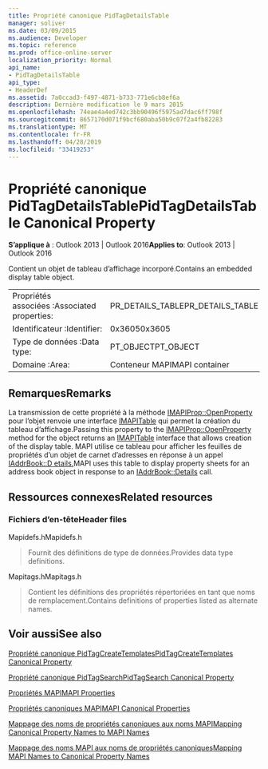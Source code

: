 ```yaml
---
title: Propriété canonique PidTagDetailsTable
manager: soliver
ms.date: 03/09/2015
ms.audience: Developer
ms.topic: reference
ms.prod: office-online-server
localization_priority: Normal
api_name:
- PidTagDetailsTable
api_type:
- HeaderDef
ms.assetid: 7a0ccad3-f497-4871-b733-771e6cb8ef6a
description: Dernière modification le 9 mars 2015
ms.openlocfilehash: 74eae4a4ed742c3bb90496f5975ad7dac6ff798f
ms.sourcegitcommit: 8657170d071f9bcf680aba50b9c07f2a4fb82283
ms.translationtype: MT
ms.contentlocale: fr-FR
ms.lasthandoff: 04/28/2019
ms.locfileid: "33419253"
---
```

# <a name="pidtagdetailstable-canonical-property"></a><span data-ttu-id="9e87c-103">Propriété canonique PidTagDetailsTable</span><span class="sxs-lookup"><span data-stu-id="9e87c-103">PidTagDetailsTable Canonical Property</span></span>

  
  
<span data-ttu-id="9e87c-104">**S’applique à** : Outlook 2013 | Outlook 2016</span><span class="sxs-lookup"><span data-stu-id="9e87c-104">**Applies to**: Outlook 2013 | Outlook 2016</span></span> 
  
<span data-ttu-id="9e87c-105">Contient un objet de tableau d’affichage incorporé.</span><span class="sxs-lookup"><span data-stu-id="9e87c-105">Contains an embedded display table object.</span></span>
  
|||
|:-----|:-----|
|<span data-ttu-id="9e87c-106">Propriétés associées :</span><span class="sxs-lookup"><span data-stu-id="9e87c-106">Associated properties:</span></span>  <br/> |<span data-ttu-id="9e87c-107">PR_DETAILS_TABLE</span><span class="sxs-lookup"><span data-stu-id="9e87c-107">PR_DETAILS_TABLE</span></span>  <br/> |
|<span data-ttu-id="9e87c-108">Identificateur :</span><span class="sxs-lookup"><span data-stu-id="9e87c-108">Identifier:</span></span>  <br/> |<span data-ttu-id="9e87c-109">0x3605</span><span class="sxs-lookup"><span data-stu-id="9e87c-109">0x3605</span></span>  <br/> |
|<span data-ttu-id="9e87c-110">Type de données :</span><span class="sxs-lookup"><span data-stu-id="9e87c-110">Data type:</span></span>  <br/> |<span data-ttu-id="9e87c-111">PT_OBJECT</span><span class="sxs-lookup"><span data-stu-id="9e87c-111">PT_OBJECT</span></span>  <br/> |
|<span data-ttu-id="9e87c-112">Domaine :</span><span class="sxs-lookup"><span data-stu-id="9e87c-112">Area:</span></span>  <br/> |<span data-ttu-id="9e87c-113">Conteneur MAPI</span><span class="sxs-lookup"><span data-stu-id="9e87c-113">MAPI container</span></span>  <br/> |
   
## <a name="remarks"></a><span data-ttu-id="9e87c-114">Remarques</span><span class="sxs-lookup"><span data-stu-id="9e87c-114">Remarks</span></span>

<span data-ttu-id="9e87c-115">La transmission de cette propriété à la méthode [IMAPIProp::OpenProperty](imapiprop-openproperty.md) pour l’objet renvoie une interface [IMAPITable](imapitableiunknown.md) qui permet la création du tableau d’affichage.</span><span class="sxs-lookup"><span data-stu-id="9e87c-115">Passing this property to the [IMAPIProp::OpenProperty](imapiprop-openproperty.md) method for the object returns an [IMAPITable](imapitableiunknown.md) interface that allows creation of the display table.</span></span> <span data-ttu-id="9e87c-116">MAPI utilise ce tableau pour afficher les feuilles de propriétés d’un objet de carnet d’adresses en réponse à un appel [IAddrBook::D etails.](iaddrbook-details.md)</span><span class="sxs-lookup"><span data-stu-id="9e87c-116">MAPI uses this table to display property sheets for an address book object in response to an [IAddrBook::Details](iaddrbook-details.md) call.</span></span> 
  
## <a name="related-resources"></a><span data-ttu-id="9e87c-117">Ressources connexes</span><span class="sxs-lookup"><span data-stu-id="9e87c-117">Related resources</span></span>

### <a name="header-files"></a><span data-ttu-id="9e87c-118">Fichiers d’en-tête</span><span class="sxs-lookup"><span data-stu-id="9e87c-118">Header files</span></span>

<span data-ttu-id="9e87c-119">Mapidefs.h</span><span class="sxs-lookup"><span data-stu-id="9e87c-119">Mapidefs.h</span></span>
  
> <span data-ttu-id="9e87c-120">Fournit des définitions de type de données.</span><span class="sxs-lookup"><span data-stu-id="9e87c-120">Provides data type definitions.</span></span>
    
<span data-ttu-id="9e87c-121">Mapitags.h</span><span class="sxs-lookup"><span data-stu-id="9e87c-121">Mapitags.h</span></span>
  
> <span data-ttu-id="9e87c-122">Contient les définitions des propriétés répertoriées en tant que noms de remplacement.</span><span class="sxs-lookup"><span data-stu-id="9e87c-122">Contains definitions of properties listed as alternate names.</span></span>
    
## <a name="see-also"></a><span data-ttu-id="9e87c-123">Voir aussi</span><span class="sxs-lookup"><span data-stu-id="9e87c-123">See also</span></span>



[<span data-ttu-id="9e87c-124">Propriété canonique PidTagCreateTemplates</span><span class="sxs-lookup"><span data-stu-id="9e87c-124">PidTagCreateTemplates Canonical Property</span></span>](pidtagcreatetemplates-canonical-property.md)
  
[<span data-ttu-id="9e87c-125">Propriété canonique PidTagSearch</span><span class="sxs-lookup"><span data-stu-id="9e87c-125">PidTagSearch Canonical Property</span></span>](pidtagsearch-canonical-property.md)


[<span data-ttu-id="9e87c-126">Propriétés MAPI</span><span class="sxs-lookup"><span data-stu-id="9e87c-126">MAPI Properties</span></span>](mapi-properties.md)
  
[<span data-ttu-id="9e87c-127">Propriétés canoniques MAPI</span><span class="sxs-lookup"><span data-stu-id="9e87c-127">MAPI Canonical Properties</span></span>](mapi-canonical-properties.md)
  
[<span data-ttu-id="9e87c-128">Mappage des noms de propriétés canoniques aux noms MAPI</span><span class="sxs-lookup"><span data-stu-id="9e87c-128">Mapping Canonical Property Names to MAPI Names</span></span>](mapping-canonical-property-names-to-mapi-names.md)
  
[<span data-ttu-id="9e87c-129">Mappage des noms MAPI aux noms de propriétés canoniques</span><span class="sxs-lookup"><span data-stu-id="9e87c-129">Mapping MAPI Names to Canonical Property Names</span></span>](mapping-mapi-names-to-canonical-property-names.md)

